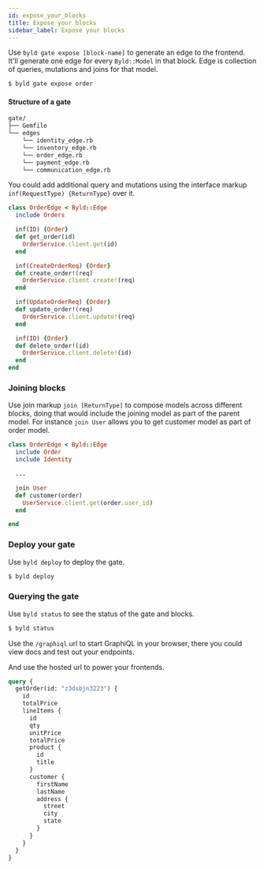 ```yaml
---
id: expose_your_blocks
title: Expose your blocks
sidebar_label: Expose your blocks
---
```


Use `byld gate expose [block-name]` to generate an edge to the frontend. It'll generate one edge for every `Byld::Model` in that block. Edge is collection of queries, mutations and joins for that model.

```sh
$ byld gate expose order
```
#### Structure of a gate

```sh
gate/
├── Gemfile
└── edges
    └── identity_edge.rb
    └── inventory_edge.rb
    └── order_edge.rb
    └── payment_edge.rb
    └── communication_edge.rb
```
You could add additional query and mutations using the interface markup
`inf(RequestType) {ReturnType}` over it.

```ruby
class OrderEdge < Byld::Edge
  include Orders

  inf(ID) {Order}
  def get_order(id)
    OrderService.client.get(id)
  end

  inf(CreateOrderReq) {Order}
  def create_order!(req)
    OrderService.client.create!(req)
  end

  inf(UpdateOrderReq) {Order}
  def update_order!(req)
    OrderService.client.update!(req)
  end

  inf(ID) {Order}
  def delete_order!(id)
    OrderService.client.delete!(id)
  end
end
```

### Joining blocks

Use join markup `join [ReturnType]` to compose models across different blocks, doing that would include the joining model as part of the parent model. For instance `join User` allows you to get customer model as part of order model.


```ruby
class OrderEdge < Byld::Edge
  include Order
  include Identity

  ...

  join User
  def customer(order)
    UserService.client.get(order.user_id)
  end

end
```

### Deploy your gate

Use `byld deploy` to deploy the gate.

```sh
$ byld deploy
```
### Querying the gate

Use `byld status` to see the status of the gate and blocks.

```sh
$ byld status
```
Use the `/graphiql` url to start GraphiQL in your browser, there you could view docs and test out your endpoints. 

And use the hosted url to power your frontends.

```graphql
query {
  getOrder(id: "z3dsbjn3223") {
    id
    totalPrice
    lineItems {
      id
      qty
      unitPrice
      totalPrice
      product {
        id
        title
      }
      customer {
        firstName
        lastName
        address {
          street
          city
          state
        }
      }
    }
  }
}
```
